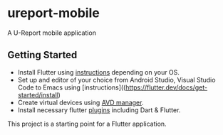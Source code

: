 # ureport-mobile

A U-Report mobile application

## Getting Started
- Install Flutter using [instructions]((https://flutter.dev/docs/get-started/install)) depending on your OS.
- Set up and editor of your choice from Android Studio, Visual Studio Code to Emacs using [instructions]((https://flutter.dev/docs/get-started/install)
- Create virtual devices using [AVD manager](https://developer.android.com/studio/run/managing-avds).
- Install necessary flutter [plugins](https://flutter.dev/docs/get-started/editor) including Dart & Flutter.


This project is a starting point for a Flutter application.

